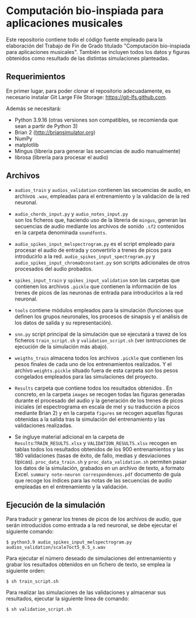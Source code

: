 # Computación bio-inspiada para aplicaciones musicales 

Este repositorio contiene todo el código fuente empleado para la elaboración del Trabajo de Fin de Grado titulado "Computación bio-inspiada para aplicaciones musicales". También se incluyen todos los datos y figuras obtenidos como resultado de las distintas simulaciones planteadas.

## Requerimientos

En primer lugar, para poder clonar el repositorio adecuadamente, es necesario instalar Git Large File Storage: <https://git-lfs.github.com>.


Además se necesitará:

* Python 3.9.16 (otras versiones son compatibles, se recomienda que sean a partir de Python 3)
* Brian 2 (http://briansimulator.org)
* NumPy
* matplotlib
* Mingus (librería para generar las secuencias de audio manualmente)
* librosa (librería para procesar el audio)

## Archivos

* `audios_train` y `audios_validation` contienen las secuencias de audio, en archivos `.wav`, empleadas para el entrenamiento y la validación de la red neuronal. 

* `audio_chords_input.py` y `audio_notes_input.py`  
son los ficheros que, haciendo uso de la libreria de `mingus`, generan las secuencias de audio mediante los archivos de sonido `.sf2` contenidos en la carpeta denominada `soundfonts`.

* `audio_spikes_input_melspectrogram.py` es el script empleado para procesar el audio de entrada y convertirlo a trenes de picos para introducirlo a la red. `audio_spikes_input_spectrogram.py` y `audio_spikes_input_chromaQconstant.py` son scripts adicionales de otros procesados del audio probados.

* `spikes_input_train` y `spikes_input_validation` son las carpetas que contienen los archivos `.pickle` que contienen la información de los trenes de picos de las neuronas de entrada para introducirlos a la red neuronal.

* `tools`  contiene módulos empleados para la simulación (funciones que definen los grupos neuronales, los procesos de sinapsis y el análisis de los datos de salida y su representación).

* `snn.py` script principal de la simulación que se ejecutará a travez de los ficheros `train_script.sh` y `validation_script.sh` (ver isntrucciones de ejecución de la simulación más abajo).

* `weigths_train` almacena todos los archivos `.pickle` que contienen los pesos finales de cada uno de los entrenamientos realizados. Y el archivo `weights.pickle` situado fuera de esta carpeta son los pesos congelados empleados para las simulaciones del proyecto.

* `Results` carpeta que contiene todos los resultados obtenidos . En concreto, en la carpeta `images` se recogen todas las figuras generadas durante el procesado del audio y la generación de los trenes de picos iniciales (el espectrograma en escala de mel y su traducción a picos mediante Brian 2) y en la carpeta `figures` se recogen aquellas figuras obtenidas a la salida tras la simulación del entrenamiento y las validaciones realizadas.

* Se ingluye material adicional en la carpeta de `Results`:`TRAIN_RESULTS.xlsx` y `VALIDATION_RESULTS.xlsx` recogen en tablas todos los resultados obtenidos de los 900 entrenamientos y las 180 validaciones (tasas de éxito, de fallo, medias y desviaciones típicas). `proc_data_train.sh` y `proc_data_validation.sh` permiten pasar los datos de la simulación, grabados en un archivo de texto, a formato Excel. `summary note-neuron correspondences.pdf` documento de guía que recoge los índices para las notas de las secuencias de audio empleadas en el entrenamiento y la validación.


## Ejecución de la simulación

Para traducir y generar los trenes de picos de los archivos de audio, que serán introducidos como entrada a la red neuronal, se debe ejecutar el siguiente comando:

`$ python3.9 audio_spikes_input_melspectrogram.py audios_validation/scale7oct5_0.5_s.wav`

Para ejecutar el número deseado de simulaciones del entrenamiento y grabar los resultados obtenidos en un fichero de texto, se emplea la siguiente orden:

`$ sh train_script.sh`

Para realizar las simulaciones de las validaciones y almacenar sus resultados, ejecutar la siguiente línea de comando:

`$ sh validation_script.sh`
